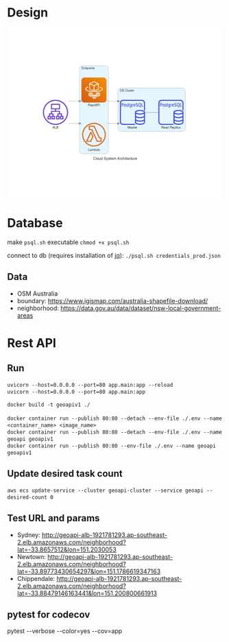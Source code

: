# Design

![](diagram.png)

# Database

make `psql.sh` executable
`chmod +x psql.sh`

connect to db (requires installation of [jq](https://stedolan.github.io/jq/)):
`./psql.sh credentials_prod.json`

## Data

- OSM Australia
- boundary: https://www.igismap.com/australia-shapefile-download/
- neighborhood: https://data.gov.au/data/dataset/nsw-local-government-areas

# Rest API

## Run
```
uvicorn --host=0.0.0.0 --port=80 app.main:app --reload
uvicorn --host=0.0.0.0 --port=80 app.main:app
```

```
docker build -t geoapiv1 ./

docker container run --publish 80:80 --detach --env-file ./.env --name <container_name> <image_name>
docker container run --publish 80:80 --detach --env-file ./.env --name geoapi geoapiv1
docker container run --publish 80:80 --env-file ./.env --name geoapi geoapiv1
```

## Update desired task count
```
aws ecs update-service --cluster geoapi-cluster --service geoapi --desired-count 0
```

## Test URL and params
- Sydney: http://geoapi-alb-1921781293.ap-southeast-2.elb.amazonaws.com/neighborhood?lat=-33.8657512&lon=151.2030053
- Newtown: http://geoapi-alb-1921781293.ap-southeast-2.elb.amazonaws.com/neighborhood?lat=-33.89773430654297&lon=151.1786619347163
- Chippendale: http://geoapi-alb-1921781293.ap-southeast-2.elb.amazonaws.com/neighborhood?lat=-33.88479146163441&lon=151.200800661913

## pytest for codecov

pytest --verbose --color=yes --cov=app